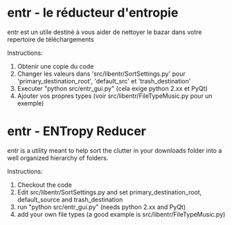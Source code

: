 entr - le réducteur d'entropie
==============================

entr est un utile destiné à vous aider de nettoyer le bazar dans votre repertoire de téléchargements

Instructions:
  1. Obtenir une copie du code
  2. Changer les valeurs dans 'src/libentr/SortSettings.py' pour 'primary_destination_root', 'default_src' et 'trash_destination'
  3. Executer "python src/entr_gui.py" (cela exige python 2.xx et PyQt)
  4. Ajouter vos propres types (voir src/libentr/FileTypeMusic.py pour un exemple)


entr - ENTropy Reducer 
======================

entr is a utility meant to help sort the clutter in your downloads folder into a well organized hierarchy of folders.

Instructions:
  1. Checkout the code
  2. Edit src/libentr/SortSettings.py and set primary_destination_root, default_source and trash_destination
  3. run "python src/entr_gui.py" (needs python 2.xx and PyQt)
  4. add your own file types (a good example is src/libentr/FileTypeMusic.py)